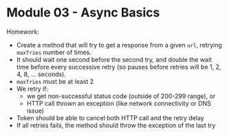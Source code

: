 # Module 03 - Async Basics

Homework:

- Create a method that will try to get a response from a given `url`, retrying `maxTries` number of times.
- It should wait one second before the second try, and double the wait time before every successive retry (so pauses before retries will be 1, 2, 4, 8, ... seconds).
- `maxTries` must be at least 2
- We retry if:
  - we get non-successful status code (outside of 200-299 range), or
  - HTTP call thrown an exception (like network connectivity or DNS issue)
- Token should be able to cancel both HTTP call and the retry delay
- If all retries fails, the method should throw the exception of the last try

